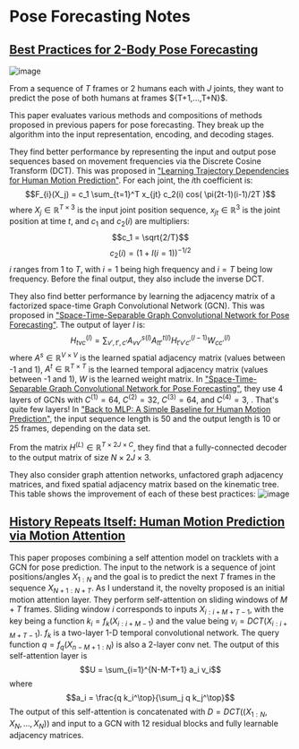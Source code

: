 # Pose Forecasting Notes

## [Best Practices for 2-Body Pose Forecasting](https://arxiv.org/pdf/2304.05758.pdf)

![image](https://github.com/kristinbranson/notes/assets/211380/cdbc3dda-8e0e-4a04-9d22-2ffd997e4054)

From a sequence of $T$ frames or 2 humans each with $J$ joints, they want to predict the pose of both humans at frames $\{T+1,...,T+N}$. 

This paper evaluates various methods and compositions of methods proposed in previous papers for pose forecasting. They break up the algorithm into the input representation, encoding, and decoding stages.

They find better performance by representing the input and output pose sequences based on movement frequencies via the Discrete Cosine Transform (DCT). This was proposed in ["Learning Trajectory Dependencies for Human Motion Prediction"](https://arxiv.org/pdf/1908.05436.pdf). 
For each joint, the $i$th coefficient is:
$$F_{i}(X_j) = c_1 \sum_{t=1}^T x_{jt} c_2(i) cos( \pi(2t-1)(i-1)/2T )$$
where $X_j \in \mathbb{R}^{T \times 3}$ is the input joint position sequence, $x_{jt} \in \mathbb{R}^3$ is the joint position at time $t$, and $c_1$ and $c_2(i)$ are multipliers:
$$c_1 = \sqrt{2/T}$$
$$c_2(i) = (1+I(i=1))^{-1/2}$$
$i$ ranges from $1$ to $T$, with $i=1$ being high frequency and $i=T$ being low frequency. 
Before the final output, they also include the inverse DCT. 

They also find better performance by learning the adjacency matrix of a factorized space-time Graph Convolutional Network (GCN). This was proposed in ["Space-Time-Separable Graph Convolutional Network for Pose Forecasting"](https://arxiv.org/abs/2110.04573). The output of layer $l$ is:
$$H_{tvc}^{(l)} = \sum_{v',t',c'} A_{vv'}^{s(l)} A_{tt'}^{t(l)} H_{t'v'c'}^{(l-1)} W_{cc'}^{(l)}$$
where $A^s \in \mathbb{R}^{V \times V}$ is the learned spatial adjacency matrix (values between -1 and 1),
$A^t \in \mathbb{R}^{T \times T}$ is the learned temporal adjacency matrix (values between -1 and 1),
$W$ is the learned weight matrix. 
In ["Space-Time-Separable Graph Convolutional Network for Pose Forecasting"](https://arxiv.org/abs/2110.04573), they use 4 layers of GCNs with $C^{(1)} = 64$, $C^{(2)} = 32$, $C^{(3)} = 64$, and $C^{(4)} = 3$, . That's quite few layers!
In ["Back to MLP: A Simple Baseline for Human Motion Prediction"](https://arxiv.org/pdf/2207.01567.pdf), the input sequence length is 50 and the output length is 10 or 25 frames, depending on the data set. 

From the matrix $H^{(L)} \in \mathbb{R}^{T \times 2J \times C}$, they find that a fully-connected decoder to the output matrix of size $N \times 2J \times 3$. 

They also consider graph attention networks, unfactored graph adjacency matrices, and fixed spatial adjacency matrix based on the kinematic tree. This table shows the improvement of each of these best practices:
![image](https://github.com/kristinbranson/notes/assets/211380/6d9314dd-0028-49bd-9d63-691ff4ed977a)
 
## [History Repeats Itself: Human Motion Prediction via Motion Attention](https://arxiv.org/pdf/2007.11755.pdf)

This paper proposes combining a self attention model on tracklets with a GCN for pose prediction. The input to the network is a sequence of joint positions/angles
$X_{1:N}$ and the goal is to predict the next $T$ frames in the sequence $X_{N+1:N+T}$. As I understand it, the novelty proposed is an initial motion attention layer. They perform self-attention on sliding windows of $M+T$ frames. Sliding window $i$ corresponds to inputs $X_{i:i+M+T-1}$, with the key being a function $k_i = f_k(X_{i:i+M-1})$ and the value being $v_i = DCT(X_{i:i+M+T-1})$. $f_k$ is a two-layer 1-D temporal convolutional network. The query function $q = f_q(X_{n-M+1:N})$ is also a 2-layer conv net. The output of this self-attention layer is
$$U = \sum_{i=1}^{N-M-T+1} a_i v_i$$ where
$$a_i = \frac{q k_i^\top}{\sum_j q k_j^\top}$$
The output of this self-attention is concatenated with $D = DCT( (X_{1:N}, X_N, ..., X_N ) )$ and input to a GCN with 12 residual blocks and fully learnable adjacency matrices. 
